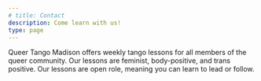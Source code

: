 ```yaml
---
# title: Contact
description: Come learn with us!
type: page
---
```


Queer Tango Madison offers weekly tango lessons for all members of the queer community. Our lessons are feminist, body-positive, and trans positive. Our lessons are open role, meaning you can learn to lead or follow.
